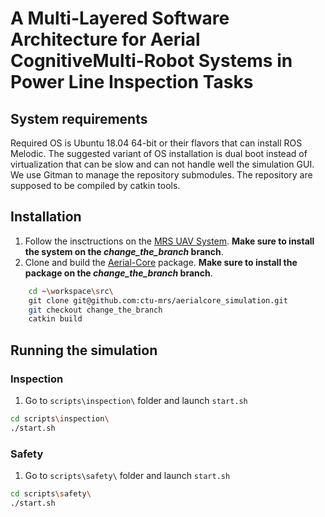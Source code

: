 # A  Multi-Layered  Software  Architecture  for  Aerial  CognitiveMulti-Robot  Systems  in  Power  Line  Inspection  Tasks

## System requirements
Required OS is Ubuntu 18.04 64-bit or their flavors that can install ROS Melodic. The suggested variant of OS installation is dual boot instead of virtualization that can be slow and can not handle well the simulation GUI. We use Gitman to manage the repository submodules. The repository are supposed to be compiled by catkin tools.

## Installation
  1. Follow the insctructions on the [MRS UAV System](https://github.com/ctu-mrs/mrs_uav_system/tree/change_the_branch). **Make sure to install the system on the _change_the_branch_ branch**.
  2. Clone and build the [Aerial-Core](https://github.com/ctu-mrs/aerialcore_simulation/change_the_branch) package. **Make sure to install the package on the _change_the_branch_ branch**.
```bash
    cd ~\workspace\src\
    git clone git@github.com:ctu-mrs/aerialcore_simulation.git
    git checkout change_the_branch
    catkin build
```

## Running the simulation
### Inspection
  1. Go to ```scripts\inspection\``` folder and launch ```start.sh```
```bash
cd scripts\inspection\
./start.sh
```
### Safety
  1. Go to ```scripts\safety\``` folder and launch ```start.sh```
```bash
cd scripts\safety\
./start.sh
```
